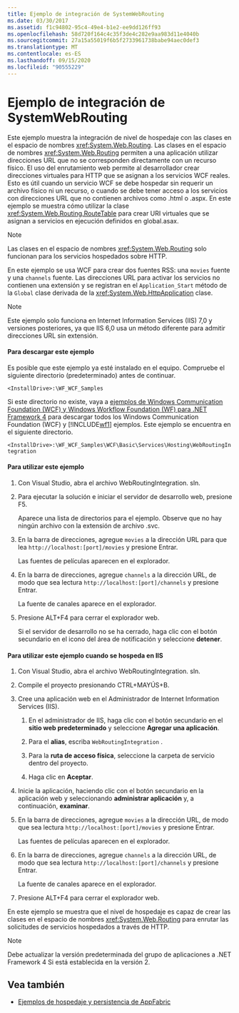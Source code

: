 ```yaml
---
title: Ejemplo de integración de SystemWebRouting
ms.date: 03/30/2017
ms.assetid: f1c94802-95c4-49e4-b1e2-ee9dd126ff93
ms.openlocfilehash: 58d720f164c4c35f3de4c282e9aa983d11e4040b
ms.sourcegitcommit: 27a15a55019f6b5f2733961738babe94aec0def3
ms.translationtype: MT
ms.contentlocale: es-ES
ms.lasthandoff: 09/15/2020
ms.locfileid: "90555229"
---
```

# <a name="systemwebrouting-integration-sample"></a>Ejemplo de integración de SystemWebRouting
Este ejemplo muestra la integración de nivel de hospedaje con las clases en el espacio de nombres <xref:System.Web.Routing>. Las clases en el espacio de nombres <xref:System.Web.Routing> permiten a una aplicación utilizar direcciones URL que no se corresponden directamente con un recurso físico. El uso del enrutamiento web permite al desarrollador crear direcciones virtuales para HTTP que se asignan a los servicios WCF reales. Esto es útil cuando un servicio WCF se debe hospedar sin requerir un archivo físico ni un recurso, o cuando se debe tener acceso a los servicios con direcciones URL que no contienen archivos como .html o .aspx. En este ejemplo se muestra cómo utilizar la clase <xref:System.Web.Routing.RouteTable> para crear URI virtuales que se asignan a servicios en ejecución definidos en global.asax.

> [!NOTE]
> Las clases en el espacio de nombres <xref:System.Web.Routing> solo funcionan para los servicios hospedados sobre HTTP.  
  
En este ejemplo se usa WCF para crear dos fuentes RSS: una `movies` fuente y una `channels` fuente. Las direcciones URL para activar los servicios no contienen una extensión y se registran en el `Application_Start` método de la `Global` clase derivada de la <xref:System.Web.HttpApplication> clase.  
  
> [!NOTE]
> Este ejemplo solo funciona en Internet Information Services (IIS) 7,0 y versiones posteriores, ya que IIS 6,0 usa un método diferente para admitir direcciones URL sin extensión.  

#### <a name="to-download-this-sample"></a>Para descargar este ejemplo
  
Es posible que este ejemplo ya esté instalado en el equipo. Compruebe el siguiente directorio (predeterminado) antes de continuar.  

`<InstallDrive>:\WF_WCF_Samples`  

 Si este directorio no existe, vaya a [ejemplos de Windows Communication Foundation (WCF) y Windows Workflow Foundation (WF) para .NET Framework 4](https://www.microsoft.com/download/details.aspx?id=21459) para descargar todos los Windows Communication Foundation (WCF) y [!INCLUDE[wf1](../../../../includes/wf1-md.md)] ejemplos. Este ejemplo se encuentra en el siguiente directorio.  

`<InstallDrive>:\WF_WCF_Samples\WCF\Basic\Services\Hosting\WebRoutingIntegration`  
  
#### <a name="to-use-this-sample"></a>Para utilizar este ejemplo  
  
1. Con Visual Studio, abra el archivo WebRoutingIntegration. sln.  
  
2. Para ejecutar la solución e iniciar el servidor de desarrollo web, presione F5.  
  
     Aparece una lista de directorios para el ejemplo. Observe que no hay ningún archivo con la extensión de archivo .svc.  
  
3. En la barra de direcciones, agregue `movies` a la dirección URL para que lea `http://localhost:[port]/movies` y presione Entrar.  
  
     Las fuentes de películas aparecen en el explorador.  
  
4. En la barra de direcciones, agregue `channels` a la dirección URL, de modo que sea lectura `http://localhost:[port]/channels` y presione Entrar.  
  
     La fuente de canales aparece en el explorador.  
  
5. Presione ALT+F4 para cerrar el explorador web.  
  
     Si el servidor de desarrollo no se ha cerrado, haga clic con el botón secundario en el icono del área de notificación y seleccione **detener**.  
  
#### <a name="to-use-this-sample-when-hosted-in-iis"></a>Para utilizar este ejemplo cuando se hospeda en IIS  
  
1. Con Visual Studio, abra el archivo WebRoutingIntegration. sln.  
  
2. Compile el proyecto presionando CTRL+MAYÚS+B.  
  
3. Cree una aplicación web en el Administrador de Internet Information Services (IIS).  
  
    1. En el administrador de IIS, haga clic con el botón secundario en el **sitio web predeterminado** y seleccione **Agregar una aplicación**.  
  
    2. Para el **alias**, escriba `WebRoutingIntegration` .  
  
    3. Para la **ruta de acceso física**, seleccione la carpeta de servicio dentro del proyecto.  
  
    4. Haga clic en **Aceptar**.  
  
4. Inicie la aplicación, haciendo clic con el botón secundario en la aplicación web y seleccionando **administrar aplicación** y, a continuación, **examinar**.  
  
5. En la barra de direcciones, agregue `movies` a la dirección URL, de modo que sea lectura `http://localhost:[port]/movies` y presione Entrar.  
  
     Las fuentes de películas aparecen en el explorador.  
  
6. En la barra de direcciones, agregue `channels` a la dirección URL, de modo que sea lectura `http://localhost:[port]/channels` y presione Entrar.  
  
     La fuente de canales aparece en el explorador.  
  
7. Presione ALT+F4 para cerrar el explorador web.  
  
 En este ejemplo se muestra que el nivel de hospedaje es capaz de crear las clases en el espacio de nombres <xref:System.Web.Routing> para enrutar las solicitudes de servicios hospedados a través de HTTP.  
  
> [!NOTE]
> Debe actualizar la versión predeterminada del grupo de aplicaciones a .NET Framework 4 Si está establecida en la versión 2.  
  
## <a name="see-also"></a>Vea también

- [Ejemplos de hospedaje y persistencia de AppFabric](/previous-versions/appfabric/ff383418(v=azure.10))
